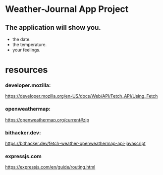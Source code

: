 
# Weather-Journal App Project 

## The application will show you.
* the date.
* the temperature.
* your feelings.

# resources 
### developer.mozilla:
https://developer.mozilla.org/en-US/docs/Web/API/Fetch_API/Using_Fetch
### openweathermap:
https://openweathermap.org/current#zip
### bithacker.dev:
https://bithacker.dev/fetch-weather-openweathermap-api-javascript
### expressjs.com
https://expressjs.com/en/guide/routing.html
